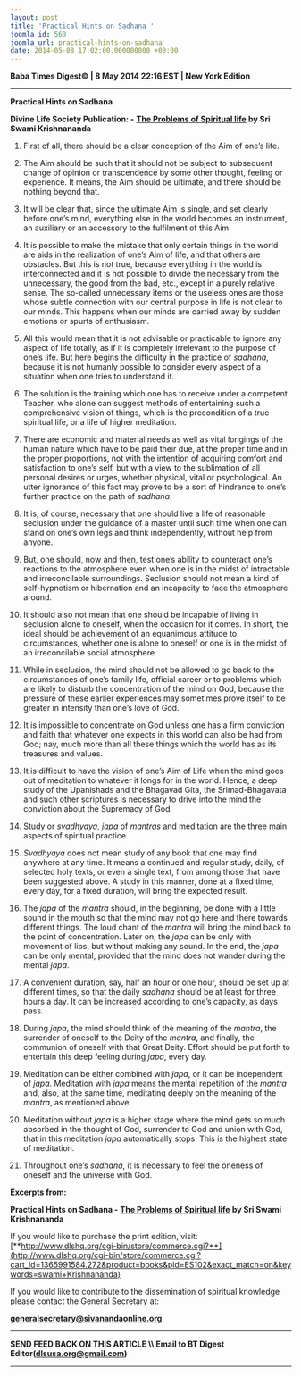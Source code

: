 ```yaml
---
layout: post
title: 'Practical Hints on Sadhana '
joomla_id: 560
joomla_url: practical-hints-on-sadhana
date: 2014-05-08 17:02:00.000000000 +00:00
---
```

  





























**Baba Times Digest© | 8 May 2014 22:16 EST | New York Edition**

* * *
**Practical Hints on Sadhana**

**Divine Life Society Publication: -** [**The Problems of Spiritual life**](http://www.swami-krishnananda.org/pro/pro_hints.html) **by Sri Swami Krishnananda**

1. First of all, there should be a clear conception of the Aim of one’s life.

2. The Aim should be such that it should not be subject to subsequent change of opinion or transcendence by some other thought, feeling or experience. It means, the Aim should be ultimate, and there should be nothing beyond that.

3. It will be clear that, since the ultimate Aim is single, and set clearly before one’s mind, everything else in the world becomes an instrument, an auxiliary or an accessory to the fulfilment of this Aim.

4. It is possible to make the mistake that only certain things in the world are aids in the realization of one’s Aim of life, and that others are obstacles. But this is not true, because everything in the world is interconnected and it is not possible to divide the necessary from the unnecessary, the good from the bad, etc., except in a purely relative sense. The so-called unnecessary items or the useless ones are those whose subtle connection with our central purpose in life is not clear to our minds. This happens when our minds are carried away by sudden emotions or spurts of enthusiasm.

5. All this would mean that it is not advisable or practicable to ignore any aspect of life totally, as if it is completely irrelevant to the purpose of one’s life. But here begins the difficulty in the practice of _sadhana_, because it is not humanly possible to consider every aspect of a situation when one tries to understand it.

6. The solution is the training which one has to receive under a competent Teacher, who alone can suggest methods of entertaining such a comprehensive vision of things, which is the precondition of a true spiritual life, or a life of higher meditation.

7. There are economic and material needs as well as vital longings of the human nature which have to be paid their due, at the proper time and in the proper proportions, not with the intention of acquiring comfort and satisfaction to one’s self, but with a view to the sublimation of all personal desires or urges, whether physical, vital or psychological. An utter ignorance of this fact may prove to be a sort of hindrance to one’s further practice on the path of _sadhana_.

8. It is, of course, necessary that one should live a life of reasonable seclusion under the guidance of a master until such time when one can stand on one’s own legs and think independently, without help from anyone.

9. But, one should, now and then, test one’s ability to counteract one’s reactions to the atmosphere even when one is in the midst of intractable and irreconcilable surroundings. Seclusion should not mean a kind of self-hypnotism or hibernation and an incapacity to face the atmosphere around.

10. It should also not mean that one should be incapable of living in seclusion alone to oneself, when the occasion for it comes. In short, the ideal should be achievement of an equanimous attitude to circumstances, whether one is alone to oneself or one is in the midst of an irreconcilable social atmosphere.

11. While in seclusion, the mind should not be allowed to go back to the circumstances of one’s family life, official career or to problems which are likely to disturb the concentration of the mind on God, because the pressure of these earlier experiences may sometimes prove itself to be greater in intensity than one’s love of God.

12. It is impossible to concentrate on God unless one has a firm conviction and faith that whatever one expects in this world can also be had from God; nay, much more than all these things which the world has as its treasures and values.

13. It is difficult to have the vision of one’s Aim of Life when the mind goes out of meditation to whatever it longs for in the world. Hence, a deep study of the Upanishads and the Bhagavad Gita, the Srimad-Bhagavata and such other scriptures is necessary to drive into the mind the conviction about the Supremacy of God.

14. Study or _svadhyaya_, _japa_ of _mantras_ and meditation are the three main aspects of spiritual practice.

15. _Svadhyaya_ does not mean study of any book that one may find anywhere at any time. It means a continued and regular study, daily, of selected holy texts, or even a single text, from among those that have been suggested above. A study in this manner, done at a fixed time, every day, for a fixed duration, will bring the expected result.

16. The _japa_ of the _mantra_ should, in the beginning, be done with a little sound in the mouth so that the mind may not go here and there towards different things. The loud chant of the _mantra_ will bring the mind back to the point of concentration. Later on, the _japa_ can be only with movement of lips, but without making any sound. In the end, the _japa_ can be only mental, provided that the mind does not wander during the mental _japa_.

17. A convenient duration, say, half an hour or one hour, should be set up at different times, so that the daily _sadhana_ should be at least for three hours a day. It can be increased according to one’s capacity, as days pass.

18. During _japa_, the mind should think of the meaning of the _mantra_, the surrender of oneself to the Deity of the _mantra_, and finally, the communion of oneself with that Great Deity. Effort should be put forth to entertain this deep feeling during _japa_, every day.

19. Meditation can be either combined with _japa_, or it can be independent of _japa_. Meditation with _japa_ means the mental repetition of the _mantra_ and, also, at the same time, meditating deeply on the meaning of the _mantra_, as mentioned above.

20. Meditation without _japa_ is a higher stage where the mind gets so much absorbed in the thought of God, surrender to God and union with God, that in this meditation _japa_ automatically stops. This is the highest state of meditation.

21. Throughout one’s _sadhana_, it is necessary to feel the oneness of oneself and the universe with God.

**Excerpts from:**

**Practical Hints on Sadhana -** [**The Problems of Spiritual life**](http://www.swami-krishnananda.org/pro/pro_hints.html) **by Sri Swami Krishnananda**  


If you would like to purchase the print edition, visit:   
 [**http://www.dlshq.org/cgi-bin/store/commerce.cgi?**](http://www.dlshq.org/cgi-bin/store/commerce.cgi?cart_id=1365991584.272&product=books&pid=ES102&exact_match=on&keywords=swami+Krishnananda)

If you would like to contribute to the dissemination of spiritual knowledge please contact the General Secretary at:

[**generalsecretary@sivanandaonline.org**](mailto:generalsecretary@sivanandaonline.org?subject=Contribution%20to%20Dissemination%20of%20Spiritual%20Knowledge)

* * *

**SEND FEED BACK ON THIS ARTICLE \\\ Email to BT Digest Editor[](mailto:dlsusa.org@gmail.com?subject=DLS%20Posts)(dlsusa.org@gmail.com)**

* * *

  
